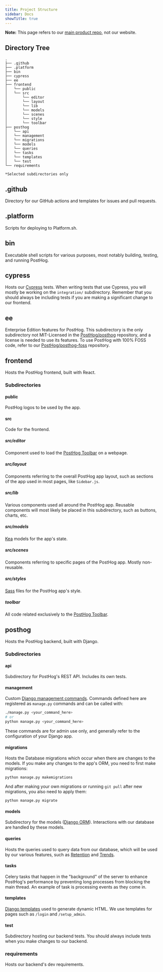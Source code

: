 ```yaml
---
title: Project Structure
sidebar: Docs
showTitle: true
---
```


**Note:** This page refers to our [main product repo](https://github.com/PostHog/posthog), not our website. 

## Directory Tree 

```
.
├── .github
├── .platform
├── bin
├── cypress
├── ee  
├── frontend
│   └── public
│   └── src
│       └── editor
│       └── layout
│       └── lib
│       └── models
│       └── scenes
│       └── style
│       └── toolbar
├── posthog
│   └── api
│   └── management
│   └── migrations
│   └── models
│   └── queries
│   └── tasks
│   └── templates
│   └── test
└── requirements

*Selected subdirectories only

```

## .github

Directory for our GitHub actions and templates for issues and pull requests.

## .platform

Scripts for deploying to Platform.sh.

## bin

Executable shell scripts for various purposes, most notably building, testing, and running PostHog.

## cypress

Hosts our [Cypress](https://www.cypress.io/) tests. When writing tests that use Cypress, you will mostly be working on the `integration/` subdirectory. Remember that you should always be including tests if you are making a significant change to our frontend.

## ee

Enterprise Edition features for PostHog. This subdirectory is the only subdirectory not MIT-Licensed in the [PostHog/posthog](https://github.com/PostHog/posthog) repository, and a license is needed to use its features. To use PostHog with 100% FOSS code, refer to our [PostHog/posthog-foss](https://github.com/PostHog/posthog-foss) repository.

## frontend

Hosts the PostHog frontend, built with React.

### Subdirectories

#### public

PostHog logos to be used by the app.

#### src

Code for the frontend.

##### src/editor

Component used to load the [PostHog Toolbar](/docs/features/toolbar) on a webpage. 

##### src/layout

Components referring to the overall PostHog app layout, such as sections of the app used in most pages, like `Sidebar.js`.

##### src/lib

Various components used all around the PostHog app. Reusable components will most likely be placed in this subdirectory, such as buttons, charts, etc.

##### src/models

[Kea](https://github.com/keajs/kea) models for the app's state. 

##### src/scenes

Components referring to specific pages of the PostHog app. Mostly non-reusable. 

##### src/styles

[Sass](https://sass-lang.com/) files for the PostHog app's style.

##### toolbar

All code related exclusively to the [PostHog Toolbar](/docs/features/toolbar).

## posthog

Hosts the PostHog backend, built with Django.

### Subdirectories

#### api

Subdirectory for PostHog's REST API. Includes its own tests.

#### management

Custom [Django management commands](https://docs.djangoproject.com/en/3.1/howto/custom-management-commands/). Commands defined here are registered as `manage.py` commands and can be called with:

```bash
./manage.py <your_command_here>
# or
python manage.py <your_command_here>
```

These commands are for admin use only, and generally refer to the configuration of your Django app.

#### migrations

Hosts the Database migrations which occur when there are changes to the models. If you make any changes to the app's ORM, you need to first make migrations: 
```
python manage.py makemigrations
```

And after making your own migrations or running `git pull` after new migrations, you also need to apply them:
```
python manage.py migrate
```

#### models

Subdirectory for the models ([Django ORM](https://docs.djangoproject.com/en/3.1/topics/db/models/database)). Interactions with our database are handled by these models. 

#### queries

Hosts the queries used to query data from our database, which will be used by our various features, such as [Retention](/docs/features/retention) and [Trends](/docs/features/trends). 

#### tasks

Celery tasks that happen in the "background" of the server to enhance PostHog's performance by preventing long processes from  blocking the main thread. An example of task is processing events as they come in. 

#### templates

[Django templates](https://docs.djangoproject.com/en/3.1/topics/templates/) used to generate dynamic HTML. We use templates for pages such as `/login` and `/setup_admin`. 

#### test

Subdirectory hosting our backend tests. You should always include tests when you make changes to our backend. 

### requirements

Hosts our backend's dev requirements. 
